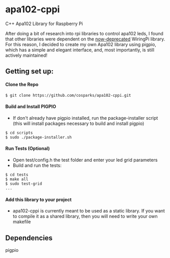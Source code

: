 # apa102-cppi
C++ Apa102 Library for Raspberry Pi

After doing a bit of research into rpi libraries to control apa102 leds, I found that other libraries were dependent on the [now-deprecated](https://hackaday.com/2019/09/18/wiringpi-library-to-be-deprecated/) WiringPi library.  For this reason, I decided to create my own Apa102 library using pigpio, which has a simple and elegant interface, and, most importantly, is still actively maintained!

## Getting set up:
#### Clone the Repo
```
$ git clone https://github.com/cosparks/apa102-cppi.git
```
#### Build and Install PIGPIO
* If don't already have pigpio installed, run the package-installer script (this will install packages necessary to build and install pigpio)
```
$ cd scripts
$ sudo ./package-installer.sh
```
#### Run Tests (Optional)
* Open test/config.h the test folder and enter your led grid parameters
* Build and run the tests:
```
$ cd tests
$ make all
$ sudo test-grid
...
```
#### Add this library to your project
* apa102-cppi is currently meant to be used as a static library.  If you want to compile it as a shared library, then you will need to write your own makefile

## Dependencies
pigpio
